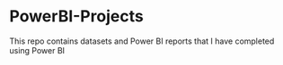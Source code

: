 # PowerBI-Projects
This repo contains datasets and Power BI reports that I have completed using Power BI
